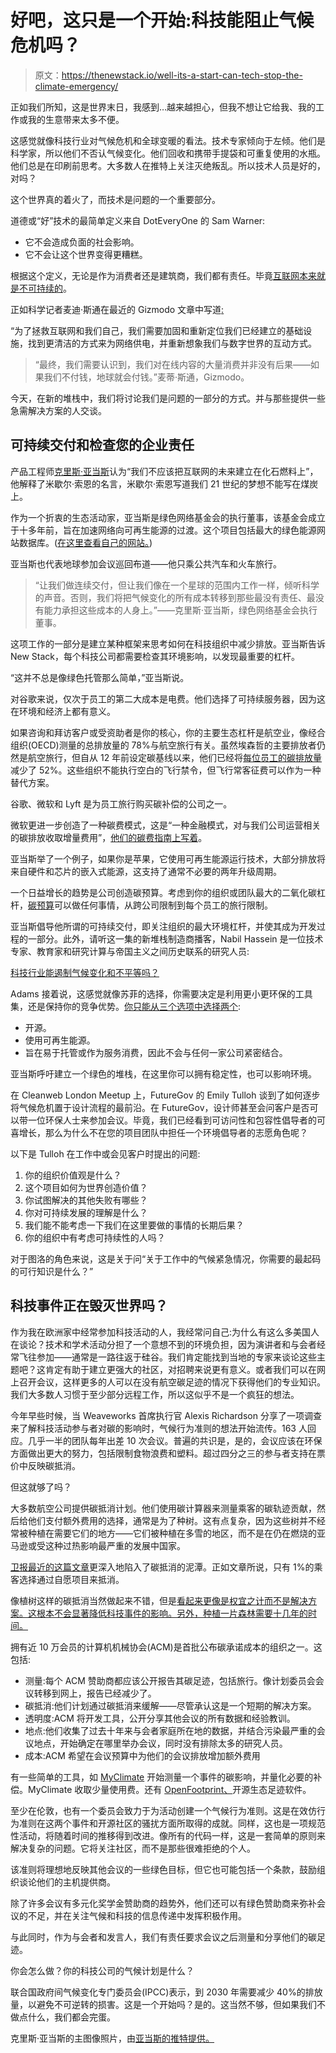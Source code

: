 # 好吧，这只是一个开始:科技能阻止气候危机吗？

> 原文：<https://thenewstack.io/well-its-a-start-can-tech-stop-the-climate-emergency/>

正如我们所知，这是世界末日，我感到…越来越担心，但我不想让它给我、我的工作或我的生意带来太多不便。

这感觉就像科技行业对气候危机和全球变暖的看法。技术专家倾向于左倾。他们是科学家，所以他们不否认气候变化。他们回收和携带手提袋和可重复使用的水瓶。他们总是在印刷前思考。大多数人在推特上关注灭绝叛乱。所以技术人员是好的，对吗？

这个世界真的着火了，而技术是问题的一个重要部分。

道德或“好”技术的最简单定义来自 DotEveryOne 的 Sam Warner:

*   它不会造成负面的社会影响。
*   它不会让这个世界变得更糟糕。

根据这个定义，无论是作为消费者还是建筑商，我们都有责任。毕竟[互联网本来就是不可持续的](https://earther.gizmodo.com/the-planet-needs-a-new-internet-1837101745)。

正如科学记者麦迪·斯通在最近的 Gizmodo 文章中写道[:](https://earther.gizmodo.com/the-planet-needs-a-new-internet-1837101745)

“为了拯救互联网和我们自己，我们需要加固和重新定位我们已经建立的基础设施，找到更清洁的方式来为网络供电，并重新想象我们与数字世界的互动方式。

> “最终，我们需要认识到，我们对在线内容的大量消费并非没有后果——如果我们不付钱，地球就会付钱。”麦蒂·斯通，Gizmodo。

今天，在新的堆栈中，我们将讨论我们是问题的一部分的方式。并与那些提供一些急需解决方案的人交谈。

## 可持续交付和检查您的企业责任

产品工程师[克里斯·亚当斯](https://twitter.com/mrchrisadams)认为“我们不应该把互联网的未来建立在化石燃料上”，他解释了米歇尔·索恩的名言，米歇尔·索恩写道我们 21 世纪的梦想不能写在煤炭上。

作为一个折衷的生态活动家，亚当斯是绿色网络基金会的执行董事，该基金会成立于十多年前，旨在加速网络向可再生能源的过渡。这个项目包括最大的绿色能源网站数据库。([在这里查看自己的网站。](https://www.thegreenwebfoundation.org/green-web-check/))

亚当斯也代表地球参加会议巡回布道——他只乘公共汽车和火车旅行。

> “让我们做连续交付，但让我们像在一个星球的范围内工作一样，倾听科学的声音。否则，我们将把气候变化的所有成本转移到那些最没有责任、最没有能力承担这些成本的人身上。”——克里斯·亚当斯，绿色网络基金会执行董事。

这项工作的一部分是建立某种框架来思考如何在科技组织中减少排放。亚当斯告诉 New Stack，每个科技公司都需要检查其环境影响，以发现最重要的杠杆。

“这并不总是像绿色托管那么简单，”亚当斯说。

对谷歌来说，仅次于员工的第二大成本是电费。他们选择了可持续服务器，因为这在环境和经济上都有意义。

如果咨询和拜访客户或受资助者是你的核心，你的主要生态杠杆是航空业，像经合组织(OECD)测量的总排放量的 78%与航空旅行有关。虽然埃森哲的主要排放者仍然是航空旅行，但自从 12 年前设定碳基线以来，他们已经将[每位员工的碳排放量](https://www.accenture.com/us-en/company-environment-charts)减少了 52%。这些组织不能执行空白的飞行禁令，但飞行常客征费可以作为一种替代方案。

谷歌、微软和 Lyft 是为员工旅行购买碳补偿的公司之一。

微软更进一步创造了一种碳费模式，这是“一种金融模式，对与我们公司运营相关的碳排放收取增量费用”，[他们的碳费指南上写着](https://docdrop.org/static/drop-pdf/microsoft_carbon_fee_guide-avO90.pdf)。

亚当斯举了一个例子，如果你是苹果，它使用可再生能源运行技术，大部分排放将来自硬件和芯片的嵌入式能源，这支持了通常不必要的两年升级周期。

一个日益增长的趋势是公司创造碳预算。考虑到你的组织或团队最大的二氧化碳杠杆，[碳预算](https://www.carbontracker.org/carbon-budgets-explained/)可以做任何事情，从跨公司限制到每个员工的旅行限制。

亚当斯倡导他所谓的可持续交付，即关注组织的最大环境杠杆，并使其成为开发过程的一部分。此外，请听这一集的新堆栈制造商播客，Nabil Hassein 是一位技术专家、教育家和研究计算与帝国主义之间历史联系的研究人员:

[科技行业能遏制气候变化和不平等吗？](https://thenewstack.simplecast.com/episodes/can-the-tech-industry-curb-climate-change-and-inequality)

Adams 接着说，这感觉就像苏菲的选择，你需要决定是利用更小更环保的工具集，还是保持你的竞争优势。[你只能从三个选项中选择两个](https://twitter.com/mrchrisadams/status/1153232613773074432):

*   开源。
*   使用可再生能源。
*   旨在易于托管或作为服务消费，因此不会与任何一家公司紧密结合。

亚当斯呼吁建立一个绿色的堆栈，在这里你可以拥有稳定性，也可以影响环境。

在 Cleanweb London Meetup 上，FutureGov 的 Emily Tulloh 谈到了如何逐步将气候危机置于设计流程的最前沿。在 FutureGov，设计师甚至会问客户是否可以带一位环保人士来参加会议。毕竟，我们已经看到可访问性和包容性倡导者的可喜增长，那么为什么不在您的项目团队中担任一个环境倡导者的志愿角色呢？

以下是 Tulloh 在工作中或会见客户时提出的问题:

1.  你的组织价值观是什么？
2.  这个项目如何为世界创造价值？
3.  你试图解决的其他失败有哪些？
4.  你对可持续发展的理解是什么？
5.  我们能不能考虑一下我们在这里要做的事情的长期后果？
6.  你的组织中有考虑可持续性的人吗？

对于图洛的角色来说，这是关于问“关于工作中的气候紧急情况，你需要的最起码的可行知识是什么？”

## 科技事件正在毁灭世界吗？

作为我在欧洲家中经常参加科技活动的人，我经常问自己:为什么有这么多美国人在谈论？技术和学术活动分担了一个意想不到的环境负担，因为演讲者和与会者经常飞往参加——通常是一路往返于硅谷。我们肯定能找到当地的专家来谈论这些主题吧？这肯定有助于建立更强大的社区，对招聘来说更有意义。或者我们可以在网上召开会议，这样更多的人可以在没有航空碳足迹的情况下获得他们的专业知识。我们大多数人习惯于至少部分远程工作，所以这似乎不是一个疯狂的想法。

今年早些时候，当 Weaveworks 首席执行官 Alexis Richardson 分享了一项调查来了解科技活动参与者对碳的影响时，气候行为准则的想法开始流传。163 人回应。几乎一半的团队每年出差 10 次会议。普遍的共识是，是的，会议应该在环保方面做出更大的努力，包括限制食物浪费和塑料。超过四分之三的参与者支持在票价中反映碳抵消。

但这就够了吗？

大多数航空公司提供碳抵消计划。他们使用碳计算器来测量乘客的碳轨迹贡献，然后给他们支付额外费用的选择，通常是为了种树。这有点复杂，因为这些树并不经常被种植在需要它们的地方——它们被种植在多雪的地区，而不是在仍在燃烧的亚马逊或受这种过热影响最严重的发展中国家。

[卫报最近的这篇文章](https://www.theguardian.com/travel/2019/aug/02/offsetting-carbon-emissions-how-to-travel-options)更深入地陷入了碳抵消的泥潭。正如文章所说，只有 1%的乘客选择通过自愿项目来抵消。

像植树这样的碳抵消当然做起来不错，但是[看起来更像是权宜之计而不是解决方案。这根本不会显著降低科技事件的影响。另外，种植一片森林需要十几年的时间。](https://phys.org/news/2019-09-tree-planting-offset-carbon-emissions-cure-all.html)

拥有近 10 万会员的计算机机械协会(ACM)是首批公布碳承诺成本的组织之一。这包括:

*   测量:每个 ACM 赞助商都应该公开报告其碳足迹，包括旅行。像计划委员会会议转移到网上，报告已经减少了。
*   碳抵消:他们计划通过碳抵消来缓解——尽管承认这是一个短期的解决方案。
*   透明度:ACM 将开发工具，公开分享其他会议的所有数据和经验教训。
*   地点:他们收集了过去十年来与会者家庭所在地的数据，并结合污染最严重的会议地点，开始确定在哪里举办会议，同时没有排除太多的研究人员。
*   成本:ACM 希望在会议预算中为他们的会议排放增加额外费用

有一些简单的工具，如 [MyClimate](https://co2.myclimate.org/en/event_calculators/new) 开始测量一个事件的碳影响，并量化必要的补偿。MyClimate 收取少量使用费。还有 [OpenFootprint、](https://github.com/openfootprint/openfootprint)开源生态足迹软件。

至少在伦敦，也有一个委员会致力于为活动创建一个气候行为准则。这是在效仿行为准则在这两个事件和开源社区的骚扰方面所取得的成就。同样，这也是一项规范性活动，将随着时间的推移得到改进。像所有的代码一样，这是一套简单的原则来解决复杂的问题。它将关注社区，而不是那些很难拒绝的个人。

该准则将理想地反映其他会议的一些绿色目标，但它也可能包括一个条款，鼓励组织谈论他们的主机提供商。

除了许多会议有多元化奖学金赞助商的趋势外，他们还可以有绿色赞助商来弥补会议的不足，并在关注气候和科技的信息传递中发挥积极作用。

与此同时，作为与会者和发言人，我们有责任要求会议之后测量和分享他们的碳足迹。

你会怎么做？你的科技公司的气候计划是什么？

联合国政府间气候变化专门委员会(IPCC)表示，到 2030 年需要减少 40%的排放量，以避免不可逆转的损害。这是一个开始吗？是的。这当然不够，但如果我们不做点什么，我们都会完蛋。

克里斯·亚当斯的主图像照片，由[亚当斯的推特提供。](https://twitter.com/mrchrisadams/status/1175383452335640576/photo/1)

<svg xmlns:xlink="http://www.w3.org/1999/xlink" viewBox="0 0 68 31" version="1.1"><title>Group</title> <desc>Created with Sketch.</desc></svg>